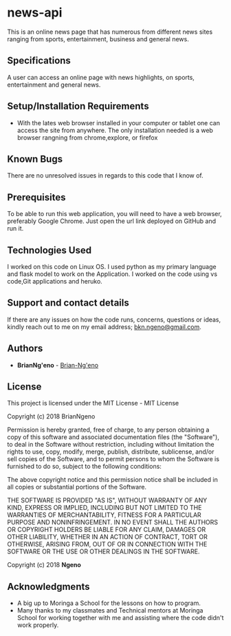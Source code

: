 # news-api
This is an online news page that has numerous from different news sites ranging from sports, entertainment, business and general news.

## Specifications
A user can access an online page with news highlights, on sports, entertainment and general news. 

## Setup/Installation Requirements
* With the lates web browser installed in  your computer or tablet one can access the  site from anywhere. The only installation needed is a web browser rangning from chrome,explore, or firefox 

## Known Bugs
There are no unresolved issues in regards to this code that I know of.

## Prerequisites
To be able to run this web application, you will need to have a web browser, preferably Google Chrome.
Just open the url link deployed on GitHub and run it.

## Technologies Used
I worked on this code on Linux OS. I used python as my primary language and flask model to work on the Application. I worked on  the code using vs code,Git applications and heruko.

## Support and contact details
If there are any issues on how the code runs, concerns, questions or ideas, kindly reach out to me on my email address; 
bkn.ngeno@gmail.com.


## Authors
* **BrianNg'eno** -  [Brian-Ng'eno]()


## License
This project is licensed under the MIT License -
MIT License

Copyright (c) 2018 BrianNgeno

Permission is hereby granted, free of charge, to any person obtaining a copy
of this software and associated documentation files (the "Software"), to deal
in the Software without restriction, including without limitation the rights
to use, copy, modify, merge, publish, distribute, sublicense, and/or sell
copies of the Software, and to permit persons to whom the Software is
furnished to do so, subject to the following conditions:

The above copyright notice and this permission notice shall be included in all
copies or substantial portions of the Software.

THE SOFTWARE IS PROVIDED "AS IS", WITHOUT WARRANTY OF ANY KIND, EXPRESS OR
IMPLIED, INCLUDING BUT NOT LIMITED TO THE WARRANTIES OF MERCHANTABILITY,
FITNESS FOR A PARTICULAR PURPOSE AND NONINFRINGEMENT. IN NO EVENT SHALL THE
AUTHORS OR COPYRIGHT HOLDERS BE LIABLE FOR ANY CLAIM, DAMAGES OR OTHER
LIABILITY, WHETHER IN AN ACTION OF CONTRACT, TORT OR OTHERWISE, ARISING FROM,
OUT OF OR IN CONNECTION WITH THE SOFTWARE OR THE USE OR OTHER DEALINGS IN THE
SOFTWARE.


Copyright (c) 2018 **Ngeno**


## Acknowledgments

* A big up to Moringa a School for the lessons on how to program.
* Many thanks to my classmates and Technical mentors at Moringa School for working together 
   with me and assisting where the code didn't work properly.
